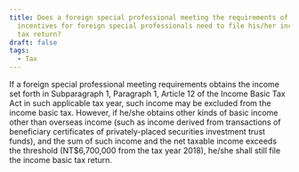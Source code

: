 ```yaml
---
title: Does a foreign special professional meeting the requirements of the tax
  incentives for foreign special professionals need to file his/her income basic
  tax return?
draft: false
tags:
  - Tax
---
```

 If a foreign special professional meeting requirements obtains the income set forth in Subparagraph 1, Paragraph 1, Article 12 of the Income Basic Tax Act in such applicable tax year, such income may be excluded from the income basic tax. However, if he/she obtains other kinds of basic income other than overseas income (such as income derived from transactions of beneficiary certificates of privately-placed securities investment trust funds), and the sum of such income and the net taxable income exceeds the threshold (NT$6,700,000 from the tax year 2018), he/she shall still file the income basic tax return.
